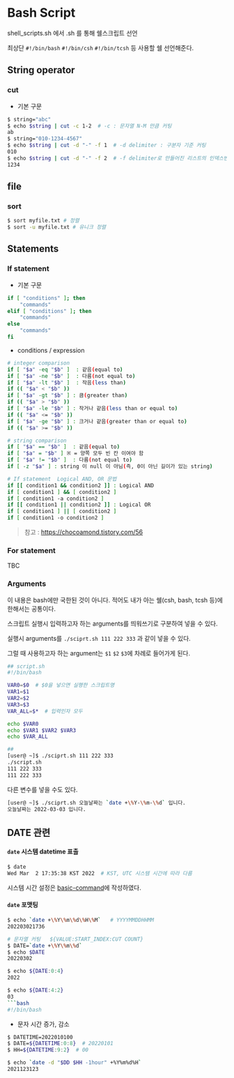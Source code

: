 # Bash Script

shell_scripts.sh 에서 .sh 를 통해 쉘스크립트 선언

최상단 `#!/bin/bash` `#!/bin/csh` `#!/bin/tcsh` 등 사용할 쉘 선언해준다.

## String operator

### cut

- 기본 구문

```bash
$ string="abc"
$ echo $string | cut -c 1-2  # -c : 문자열 N-M 만큼 커팅
ab
$ string="010-1234-4567"
$ echo $string | cut -d "-" -f 1  # -d delimiter : 구분자 기준 커팅
010
$ echo $string | cut -d "-" -f 2  # -f delimiter로 만들어진 리스트의 인덱스번호
1234
```

## file

### sort

```bash
$ sort myfile.txt # 정렬
$ sort -u myfile.txt # 유니크 정렬
```

## Statements

### If statement

- 기본 구문

```bash
if [ "conditions" ]; then
    "commands"
elif [ "conditions" ]; then
    "commands"
else
    "commands"
fi
```

- conditions / expression

```bash
# integer comparison
if [ "$a" -eq "$b" ]  : 같음(equal to)
if [ "$a" -ne "$b" ]  : 다름(not equal to)
if [ "$a" -lt "$b" ]  : 작음(less than)
if (( "$a" < "$b" ))
if [ "$a" -gt "$b" ] : 큼(greater than)
if (( "$a" > "$b" ))
if [ "$a" -le "$b" ] : 작거나 같음(less than or equal to)
if (( "$a" <= "$b" ))
if [ "$a" -ge "$b" ] : 크거나 같음(greater than or equal to)
if (( "$a" >= "$b" ))

# string comparison
if [ "$a" == "$b" ]  : 같음(equal to)
if [ "$a" = "$b" ] ※ = 양쪽 모두 빈 칸 이여야 함
if [ "$a" != "$b" ]  : 다름(not equal to)
if [ -z "$a" ] : string 이 null 이 아님(즉, 0이 아닌 길이가 있는 string)

# If statement  Logical AND, OR 문법
if [[ condition1 && condition2 ]] : Logical AND
if [ condition1 ] && [ condition2 ]
if [ condition1 -a condition2 ]
if [[ condition1 || condition2 ]] : Logical OR
if [ condition1 ] || [ condition2 ]
if [ condition1 -o condition2 ]
```

> 참고 : https://chocoamond.tistory.com/56

### For statement

TBC

### Arguments

이 내용은 bash에만 국한된 것이 아니다. 적어도 내가 아는 쉘(csh, bash, tcsh 등)에 한해서는 공통이다.

스크립트 실행시 입력하고자 하는 arguments를 띄워쓰기로 구분하여 넣을 수 있다.

실행시 arguments를 `./sciprt.sh 111 222 333` 과 같이 넣을 수 있다.

그럴 때 사용하고자 하는 argument는 `$1` `$2` `$3`에 차례로 들어가게 된다.

```bash
## script.sh
#!/bin/bash

VAR0=$0  # $0을 넣으면 실행한 스크립트명
VAR1=$1
VAR2=$2
VAR3=$3
VAR_ALL=$*  # 입력인자 모두

echo $VAR0
echo $VAR1 $VAR2 $VAR3
echo $VAR_ALL

##
[user@ ~]$ ./sciprt.sh 111 222 333
./script.sh
111 222 333
111 222 333
```

다른 변수를 넣을 수도 있다.

```bash
[user@ ~]$ ./sciprt.sh 오늘날짜는 `date +\%Y-\%m-\%d` 입니다.
오늘날짜는 2022-03-03 입니다.
```

## DATE 관련

#### `date` 시스템 datetime 표출

```bash
$ date
Wed Mar  2 17:35:38 KST 2022  # KST, UTC 시스템 시간에 따라 다름
```

시스템 시간 설정은 [basic-command](https://github.com/KimJongkwang/TIL/blob/main/LINUX/basic-command.md)에 작성하였다.

#### `date` 포맷팅

````bash
$ echo `date +\%Y\%m\%d\%H\%M`   # YYYYMMDDHHMM
202203021736

# 문자열 커팅   ${VALUE:START_INDEX:CUT COUNT}
$ DATE=`date +\%Y\%m\%d`
$ echo $DATE
20220302

$ echo ${DATE:0:4}
2022

$ echo ${DATE:4:2}
03
```bash
#!/bin/bash

````

- 문자 시간 증가, 감소

```bash
$ DATETIME=2022010100
$ DATE=${DATETIME:0:8}  # 20220101
$ HH=${DATETIME:9:2}  # 00

$ echo `date -d "$DD $HH -1hour" +%Y%m%d%H`
2021123123
```
